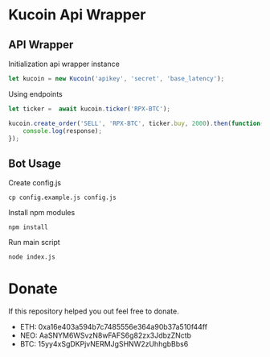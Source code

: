 # Kucoin Api Wrapper


## API Wrapper

Initialization api wrapper instance

```JavaScript
let kucoin = new Kucoin('apikey', 'secret', 'base_latency');
```

Using endpoints

```JavaScript
let ticker =  await kucoin.ticker('RPX-BTC');

kucoin.create_order('SELL', 'RPX-BTC', ticker.buy, 2000).then(function(response){
    console.log(response);
});
```

## Bot Usage

 
Create config.js

```unix 
cp config.example.js config.js
```

Install npm modules

```unix 
npm install
```

Run main script

```unix 
node index.js
```

# Donate

If this repository helped you out feel free to donate.

* ETH: 0xa16e403a594b7c7485556e364a90b37a510f44ff
* NEO: AaSNYM6WSvzN8wFAFS6g82zx3JdbzZNctb
* BTC: 15yy4xSgDKPjvNERMJgSHNW2zUhhgbBbs6

